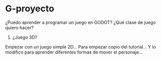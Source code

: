 # G-proyecto
¿Puedo aprender a programar un juego en GODOT?
¿Qué clase de juego quiero hacer?
1. ¿Juego 3D?

Empezar con un juego simple 2D...
Para empezar copio del tutorial...
Y lo modifico para aprender diferentes formas de mover el personaje...
